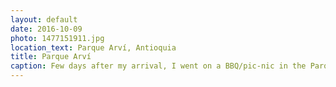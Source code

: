 ```yaml
---
layout: default
date: 2016-10-09
photo: 1477151911.jpg
location_text: Parque Arví, Antioquia
title: Parque Arví
caption: Few days after my arrival, I went on a BBQ/pic-nic in the Parque Arví. It is a national park around Medellin. The vegetation is very dense and it is possible to find small water stream like that one.
---
```

